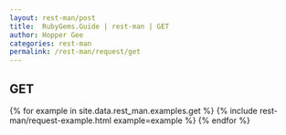 ```yaml
---
layout: rest-man/post
title:  RubyGems.Guide | rest-man | GET
author: Hopper Gee
categories: rest-man
permalink: /rest-man/request/get
---
```


<div class="post">
  <h2 class="title">GET</h2>

  {% for example in site.data.rest_man.examples.get %}
    {% include rest-man/request-example.html example=example %}
  {% endfor %}
</div>
